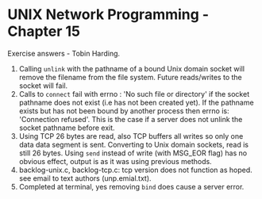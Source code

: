 UNIX Network Programming - Chapter 15
======================================
Exercise answers - Tobin Harding.

1. Calling `unlink` with the pathname of a bound Unix domain socket will remove
   the filename from the file system. Future reads/writes to the socket will
   fail. 
2. Calls to `connect` fail with errno : 'No such file or directory' if
   the socket pathname does not exist (i.e has not been created yet). If the
   pathname exists but has not been bound by another process then errno is:
   'Connection refused'. This is the case if a server does not unlink the socket
   pathname before exit.
3. Using TCP 26 bytes are read, also TCP buffers all writes so only one data
   data segment is sent. Converting to Unix domain sockets, read is still 26
   bytes. Using `send` instead of write (with MSG_EOR flag) has no obvious
   effect, output is as it was using previous methods.
4. backlog-unix.c, backlog-tcp.c: tcp version does not function as hoped. see
   email to text authors (unp.emial.txt).
5. Completed at terminal, yes removing `bind` does cause a server error.
